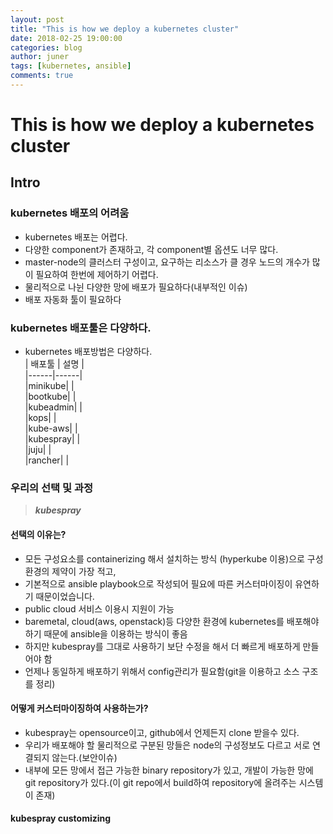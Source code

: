 ```yaml
---
layout: post
title: "This is how we deploy a kubernetes cluster"
date: 2018-02-25 19:00:00
categories: blog
author: juner
tags: [kubernetes, ansible]
comments: true
---
```


# This is how we deploy a kubernetes cluster

## Intro
### kubernetes 배포의 어려움
 - kubernetes 배포는 어렵다. 
 - 다양한 component가 존재하고, 각 component별 옵션도 너무 많다.  
 - master-node의 클러스터 구성이고, 요구하는 리소스가 클 경우 노드의 개수가 많이 필요하여 한번에 제어하기 어렵다. 
 - 물리적으로 나뉜 다양한 망에 배포가 필요하다(내부적인 이슈)
 - 배포 자동화 툴이 필요하다

### kubernetes 배포툴은 다양하다. 
- kubernetes 배포방법은 다양하다.  
| 배포툴 | 설명 |  
|------|------|  
|minikube|  |  
|bootkube|  |  
|kubeadmin|  |  
|kops|  |  
|kube-aws|  |  
|kubespray|  |  
|juju|  |  
|rancher|  |  

### 우리의 선택 및 과정
> __*kubespray*__  

#### 선택의 이유는?
 - 모든 구성요소를 containerizing 해서 설치하는 방식 (hyperkube 이용)으로 구성환경의 제약이 가장 적고,
 - 기본적으로 ansible playbook으로 작성되어 필요에 따른 커스터마이징이 유연하기 때문이었습니다.
 - public cloud 서비스 이용시 지원이 가능
 - baremetal, cloud(aws, openstack)등 다양한 환경에 kubernetes를 배포해야하기 때문에 ansible을 이용하는 방식이 좋음
 - 하지만 kubespray를 그대로 사용하기 보단 수정을 해서 더 빠르게 배포하게 만들어야 함
 - 언제나 동일하게 배포하기 위해서 config관리가 필요함(git을 이용하고 소스 구조를 정리)

#### 어떻게 커스터마이징하여 사용하는가?
 - kubespray는 opensource이고, github에서 언제든지 clone 받을수 있다. 
 - 우리가 배포해야 할 물리적으로 구분된 망들은 node의 구성정보도 다르고 서로 연결되지 않는다.(보안이슈) 
 - 내부에 모든 망에서 접근 가능한 binary repository가 있고, 개발이 가능한 망에 git repository가 있다.(이 git repo에서 build하여 repository에 올려주는 시스템이 존재)

#### kubespray customizing



